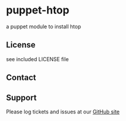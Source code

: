 puppet-htop
===========

a puppet module to install htop

License
-------

see included LICENSE file

Contact
-------


Support
-------

Please log tickets and issues at our [GitHub site](https://github.com/sund/puppet-htop)